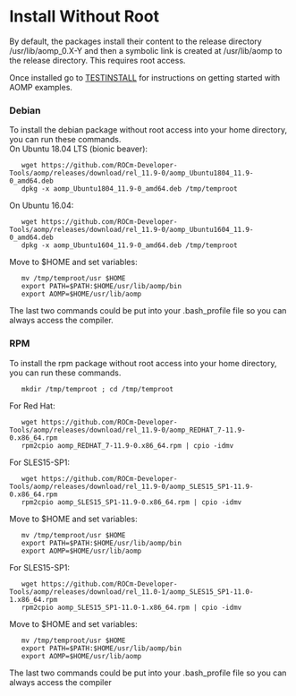 # Install Without Root
By default, the packages install their content to the release directory /usr/lib/aomp_0.X-Y and then a  symbolic link is created at /usr/lib/aomp to the release directory. This requires root access.

Once installed go to [TESTINSTALL](TESTINSTALL.md) for instructions on getting started with AOMP examples.

### Debian
To install the debian package without root access into your home directory, you can run these commands.<br>
On Ubuntu 18.04 LTS (bionic beaver):
```
   wget https://github.com/ROCm-Developer-Tools/aomp/releases/download/rel_11.9-0/aomp_Ubuntu1804_11.9-0_amd64.deb
   dpkg -x aomp_Ubuntu1804_11.9-0_amd64.deb /tmp/temproot
```
On Ubuntu 16.04:
```
   wget https://github.com/ROCm-Developer-Tools/aomp/releases/download/rel_11.9-0/aomp_Ubuntu1604_11.9-0_amd64.deb
   dpkg -x aomp_Ubuntu1604_11.9-0_amd64.deb /tmp/temproot
```
Move to $HOME and set variables:
```
   mv /tmp/temproot/usr $HOME
   export PATH=$PATH:$HOME/usr/lib/aomp/bin
   export AOMP=$HOME/usr/lib/aomp
```
The last two commands could be put into your .bash_profile file so you can always access the compiler.

### RPM
To install the rpm package without root access into your home directory, you can run these commands.
```
   mkdir /tmp/temproot ; cd /tmp/temproot 
```
For Red Hat:
```
   wget https://github.com/ROCm-Developer-Tools/aomp/releases/download/rel_11.9-0/aomp_REDHAT_7-11.9-0.x86_64.rpm
   rpm2cpio aomp_REDHAT_7-11.9-0.x86_64.rpm | cpio -idmv
```
For SLES15-SP1:
```
   wget https://github.com/ROCm-Developer-Tools/aomp/releases/download/rel_11.9-0/aomp_SLES15_SP1-11.9-0.x86_64.rpm
   rpm2cpio aomp_SLES15_SP1-11.9-0.x86_64.rpm | cpio -idmv
```
Move to $HOME and set variables:
```
   mv /tmp/temproot/usr $HOME
   export PATH=$PATH:$HOME/usr/lib/aomp/bin
   export AOMP=$HOME/usr/lib/aomp
```
For SLES15-SP1:
```
   wget https://github.com/ROCm-Developer-Tools/aomp/releases/download/rel_11.0-1/aomp_SLES15_SP1-11.0-1.x86_64.rpm
   rpm2cpio aomp_SLES15_SP1-11.0-1.x86_64.rpm | cpio -idmv
```
Move to $HOME and set variables:
```
   mv /tmp/temproot/usr $HOME
   export PATH=$PATH:$HOME/usr/lib/aomp/bin
   export AOMP=$HOME/usr/lib/aomp
```
The last two commands could be put into your .bash_profile file so you can always access the compiler
